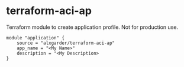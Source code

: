 # terraform-aci-ap
Terraform module to create application profile. Not for production use.

```hcl
module "application" {
    source = "alxgarder/terraform-aci-ap"
    app_name = "<My Name>"
    description = "<My Description>
}
```

